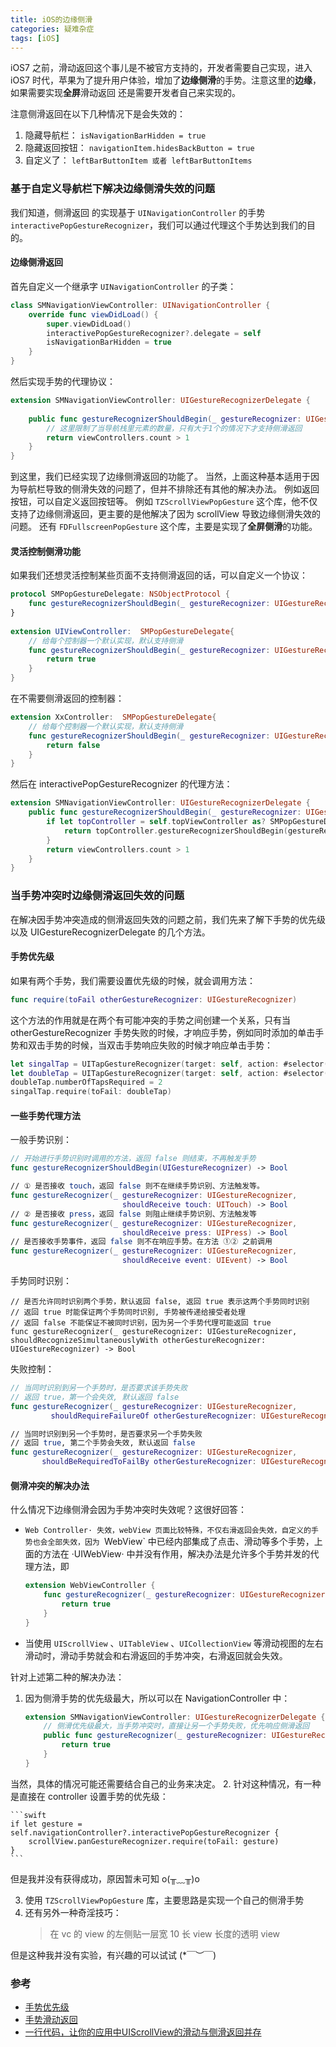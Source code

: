 ```yaml
---
title: iOS的边缘侧滑
categories: 疑难杂症
tags: [iOS]
---
```


iOS7 之前，滑动返回这个事儿是不被官方支持的，开发者需要自己实现，进入 iOS7 时代，苹果为了提升用户体验，增加了**边缘侧滑**的手势。注意这里的**边缘**，如果需要实现**全屏**滑动返回 还是需要开发者自己来实现的。

<!-- more -->

注意侧滑返回在以下几种情况下是会失效的：

1. 隐藏导航栏： `isNavigationBarHidden = true`
2. 隐藏返回按钮： `navigationItem.hidesBackButton = true`
3. 自定义了： `leftBarButtonItem 或者 leftBarButtonItems`

### 基于自定义导航栏下解决边缘侧滑失效的问题

我们知道，侧滑返回 的实现基于 `UINavigationController` 的手势 `interactivePopGestureRecognizer`，我们可以通过代理这个手势达到我们的目的。

#### 边缘侧滑返回

首先自定义一个继承字 `UINavigationController` 的子类：

```swift
class SMNavigationViewController: UINavigationController { 
    override func viewDidLoad() {
        super.viewDidLoad()
        interactivePopGestureRecognizer?.delegate = self
        isNavigationBarHidden = true
    }
}
```

然后实现手势的代理协议：

```swift
extension SMNavigationViewController: UIGestureRecognizerDelegate {
 
    public func gestureRecognizerShouldBegin(_ gestureRecognizer: UIGestureRecognizer) -> Bool {
        // 这里限制了当导航栈里元素的数量，只有大于1个的情况下才支持侧滑返回
        return viewControllers.count > 1
    }
}
```

到这里，我们已经实现了边缘侧滑返回的功能了。
当然，上面这种基本适用于因为导航栏导致的侧滑失效的问题了，但并不排除还有其他的解决办法。
例如返回按钮，可以自定义返回按钮等。
例如 `TZScrollViewPopGesture` 这个库，他不仅支持了边缘侧滑返回，更主要的是他解决了因为 scrollView 导致边缘侧滑失效的问题。
还有 `FDFullscreenPopGesture` 这个库，主要是实现了**全屏侧滑**的功能。

#### 灵活控制侧滑功能

如果我们还想灵活控制某些页面不支持侧滑返回的话，可以自定义一个协议：

```swift
protocol SMPopGestureDelegate: NSObjectProtocol {
    func gestureRecognizerShouldBegin(_ gestureRecognizer: UIGestureRecognizer) -> Bool
}
 
extension UIViewController:  SMPopGestureDelegate{
    // 给每个控制器一个默认实现，默认支持侧滑
    func gestureRecognizerShouldBegin(_ gestureRecognizer: UIGestureRecognizer) -> Bool {
        return true
    }
}
```

在不需要侧滑返回的控制器：

```swift
extension XxController:  SMPopGestureDelegate{
    // 给每个控制器一个默认实现，默认支持侧滑
    func gestureRecognizerShouldBegin(_ gestureRecognizer: UIGestureRecognizer) -> Bool {
        return false
    }
}
```

然后在 interactivePopGestureRecognizer 的代理方法：

```swift
extension SMNavigationViewController: UIGestureRecognizerDelegate {
    public func gestureRecognizerShouldBegin(_ gestureRecognizer: UIGestureRecognizer) -> Bool {
        if let topController = self.topViewController as? SMPopGestureDelegate {
            return topController.gestureRecognizerShouldBegin(gestureRecognizer)
        }
        return viewControllers.count > 1
    }
}
```

### 当手势冲突时边缘侧滑返回失效的问题

在解决因手势冲突造成的侧滑返回失效的问题之前，我们先来了解下手势的优先级以及 UIGestureRecognizerDelegate 的几个方法。

#### 手势优先级

如果有两个手势，我们需要设置优先级的时候，就会调用方法：

```swift
func require(toFail otherGestureRecognizer: UIGestureRecognizer)
```

这个方法的作用就是在两个有可能冲突的手势之间创建一个关系，只有当 otherGestureRecognizer 手势失败的时候，才响应手势，例如同时添加的单击手势和双击手势的时候，当双击手势响应失败的时候才响应单击手势：

```swift
let singalTap = UITapGestureRecognizer(target: self, action: #selector(onSingalTap))
let doubleTap = UITapGestureRecognizer(target: self, action: #selector(onDoubleTap))
doubleTap.numberOfTapsRequired = 2
singalTap.require(toFail: doubleTap)
```

#### 一些手势代理方法

一般手势识别：

```swift
// 开始进行手势识别时调用的方法，返回 false 则结束，不再触发手势
func gestureRecognizerShouldBegin(UIGestureRecognizer) -> Bool 

// ① 是否接收 touch，返回 false 则不在继续手势识别、方法触发等。
func gestureRecognizer(_ gestureRecognizer: UIGestureRecognizer, 
                         shouldReceive touch: UITouch) -> Bool
// ② 是否接收 press，返回 false 则阻止继续手势识别、方法触发等               
func gestureRecognizer(_ gestureRecognizer: UIGestureRecognizer, 
                         shouldReceive press: UIPress) -> Bool
// 是否接收手势事件，返回 false 则不在响应手势。在方法 ①② 之前调用
func gestureRecognizer(_ gestureRecognizer: UIGestureRecognizer, 
                         shouldReceive event: UIEvent) -> Bool
```
手势同时识别：

```
// 是否允许同时识别两个手势，默认返回 false, 返回 true 表示这两个手势同时识别
// 返回 true 时能保证两个手势同时识别, 手势被传递给接受者处理
// 返回 false 不能保证不被同时识别，因为另一个手势代理可能返回 true
func gestureRecognizer(_ gestureRecognizer: UIGestureRecognizer, 
shouldRecognizeSimultaneouslyWith otherGestureRecognizer: UIGestureRecognizer) -> Bool
```

失败控制：

```swift
// 当同时识别到另一个手势时，是否要求该手势失败
// 返回 true，第一个会失效, 默认返回 false
func gestureRecognizer(_ gestureRecognizer: UIGestureRecognizer, 
         shouldRequireFailureOf otherGestureRecognizer: UIGestureRecognizer) -> Bool

// 当同时识别到另一个手势时，是否要求另一个手势失败
// 返回 true, 第二个手势会失效, 默认返回 false
func gestureRecognizer(_ gestureRecognizer: UIGestureRecognizer, 
       shouldBeRequiredToFailBy otherGestureRecognizer: UIGestureRecognizer) -> Bool
```

#### 侧滑冲突的解决办法

什么情况下边缘侧滑会因为手势冲突时失效呢？这很好回答：

* `Web Controller· 失效，webView 页面比较特殊，不仅右滑返回会失效，自定义的手势也会全部失效，因为 `WebView` 中已经内部集成了点击、滑动等多个手势，上面的方法在 ·UIWebView· 中并没有作用，解决办法是允许多个手势并发的代理方法，即

	```swift
	extension WebViewController {
	    func gestureRecognizer(_ gestureRecognizer: UIGestureRecognizer, shouldRecognizeSimultaneouslyWith otherGestureRecognizer: UIGestureRecognizer) -> Bool {
	        return true
	    }
	}
	```
	
* 当使用 `UIScrollView` 、`UITableView` 、`UICollectionView` 等滑动视图的左右滑动时，滑动手势就会和右滑返回的手势冲突，右滑返回就会失效。

针对上述第二种的解决办法：

1. 因为侧滑手势的优先级最大，所以可以在 NavigationController 中：

	```swift
	extension SMNavigationViewController: UIGestureRecognizerDelegate {    
	    // 侧滑优先级最大，当手势冲突时，直接让另一个手势失败，优先响应侧滑返回
	    public func gestureRecognizer(_ gestureRecognizer: UIGestureRecognizer, shouldBeRequiredToFailBy otherGestureRecognizer: UIGestureRecognizer) -> Bool {
	        return true
	    }
	}
	```
当然，具体的情况可能还需要结合自己的业务来决定。
2. 针对这种情况，有一种是直接在 controller 设置手势的优先级：

	```swift
	if let gesture = self.navigationController?.interactivePopGestureRecognizer {
	    scrollView.panGestureRecognizer.require(toFail: gesture)
	}
	```
但是我并没有获得成功，原因暂未可知 o(╥﹏╥)o

3. 使用 `TZScrollViewPopGesture` 库，主要思路是实现一个自己的侧滑手势
4. 还有另外一种奇淫技巧：
	> 在 vc 的 view 的左侧贴一层宽 10 长 view 长度的透明 view 
	
但是这种我并没有实验，有兴趣的可以试试 (*￣︶￣)

### 参考

* [手势优先级](https://www.jianshu.com/p/10f6c8b1844c)
* [手势滑动返回](https://juejin.cn/post/6860656306630590477#heading-2)
* [一行代码，让你的应用中UIScrollView的滑动与侧滑返回并存](https://www.jianshu.com/p/8170fea174da)
